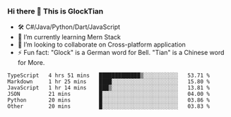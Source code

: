 ### Hi there 👋 This is GlockTian

- 🛠️ C#/Java/Python/Dart/JavaScript
- 🌱 I’m currently learning Mern Stack
- 👯 I’m looking to collaborate on Cross-platform application
- ⚡ Fun fact: "Glock" is a German word for Bell. "Tian" is a Chinese word for More.


<!--START_SECTION:waka-->

```text
TypeScript   4 hrs 51 mins   █████████████▒░░░░░░░░░░░   53.71 %
Markdown     1 hr 25 mins    ████░░░░░░░░░░░░░░░░░░░░░   15.80 %
JavaScript   1 hr 14 mins    ███▒░░░░░░░░░░░░░░░░░░░░░   13.81 %
JSON         21 mins         █░░░░░░░░░░░░░░░░░░░░░░░░   04.00 %
Python       20 mins         █░░░░░░░░░░░░░░░░░░░░░░░░   03.86 %
Other        20 mins         █░░░░░░░░░░░░░░░░░░░░░░░░   03.83 %
```

<!--END_SECTION:waka-->

<!--
**GlockTian/GlockTian** is a ✨ _special_ ✨ repository because its `README.md` (this file) appears on your GitHub profile.

Here are some ideas to get you started:

- 🔭 I’m currently working on ...
- 🌱 I’m currently learning ...
- 👯 I’m looking to collaborate on ...
- 🤔 I’m looking for help with ...
- 💬 Ask me about ...
- 📫 How to reach me: ...
- 😄 Pronouns: ...
- ⚡ Fun fact: ...
-->
